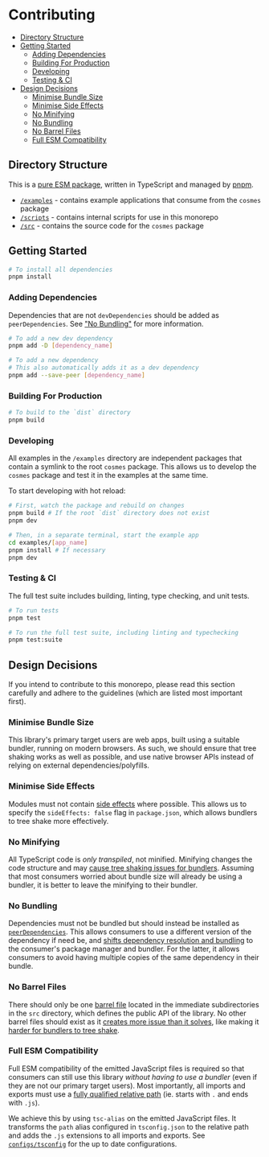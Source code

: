 <!-- omit in toc -->
# Contributing

- [Directory Structure](#directory-structure)
- [Getting Started](#getting-started)
  - [Adding Dependencies](#adding-dependencies)
  - [Building For Production](#building-for-production)
  - [Developing](#developing)
  - [Testing \& CI](#testing--ci)
- [Design Decisions](#design-decisions)
  - [Minimise Bundle Size](#minimise-bundle-size)
  - [Minimise Side Effects](#minimise-side-effects)
  - [No Minifying](#no-minifying)
  - [No Bundling](#no-bundling)
  - [No Barrel Files](#no-barrel-files)
  - [Full ESM Compatibility](#full-esm-compatibility)

## Directory Structure

This is a [pure ESM package](https://gist.github.com/sindresorhus/a39789f98801d908bbc7ff3ecc99d99c), written in TypeScript and managed by [pnpm](https://pnpm.io).

- [`/examples`](./examples) - contains example applications that consume from the `cosmes` package
- [`/scripts`](./scripts) - contains internal scripts for use in this monorepo
- [`/src`](./src) - contains the source code for the `cosmes` package

## Getting Started

```sh
# To install all dependencies
pnpm install
```

### Adding Dependencies

Dependencies that are not `devDependencies` should be added as `peerDependencies`. See ["No Bundling"](#no-bundling) for more information.

```sh
# To add a new dev dependency
pnpm add -D [dependency_name]

# To add a new dependency
# This also automatically adds it as a dev dependency
pnpm add --save-peer [dependency_name]
```

### Building For Production

```sh
# To build to the `dist` directory
pnpm build
```

### Developing

All examples in the `/examples` directory are independent packages that contain a symlink to the root `cosmes` package. This allows us to develop the `cosmes` package and test it in the examples at the same time.

To start developing with hot reload:

```sh
# First, watch the package and rebuild on changes
pnpm build # If the root `dist` directory does not exist
pnpm dev

# Then, in a separate terminal, start the example app
cd examples/[app_name]
pnpm install # If necessary
pnpm dev
```

### Testing & CI

The full test suite includes building, linting, type checking, and unit tests.

```sh
# To run tests
pnpm test

# To run the full test suite, including linting and typechecking
pnpm test:suite
```

## Design Decisions

If you intend to contribute to this monorepo, please read this section carefully and adhere to the guidelines (which are listed most important first).

### Minimise Bundle Size

This library's primary target users are web apps, built using a suitable bundler, running on modern browsers. As such, we should ensure that tree shaking works as well as possible, and use native browser APIs instead of relying on external dependencies/polyfills.

### Minimise Side Effects

Modules must not contain [side effects](https://blog.saeloun.com/2022/11/24/tree-shaking-in-webpack-5/#what-are-sideeffects) where possible. This allows us to specify the `sideEffects: false` flag in `package.json`, which allows bundlers to tree shake more effectively.

### No Minifying

All TypeScript code is *only transpiled*, not minified. Minifying changes the code structure and may [cause tree shaking issues for bundlers](https://stackoverflow.com/questions/71275009/bundling-and-publishing-an-npm-library-is-it-common-to-resolve-all-dependencies). Assuming that most consumers worried about bundle size will already be using a bundler, it is better to leave the minifying to their bundler.

### No Bundling

Dependencies must not be bundled but should instead be installed as [`peerDependencies`](https://blog.bitsrc.io/understanding-peer-dependencies-in-javascript-dbdb4ab5a7be?gi=c8dc907bb6cf). This allows consumers to use a different version of the dependency if need be, and [shifts dependency resolution and bundling](https://stackoverflow.com/questions/71275009/bundling-and-publishing-an-npm-library-is-it-common-to-resolve-all-dependencies) to the consumer's package manager and bundler. For the latter, it allows consumers to avoid having multiple copies of the same dependency in their bundle.

### No Barrel Files

There should only be one [barrel file](https://basarat.gitbook.io/typescript/main-1/barrel) located in the immediate subdirectories in the `src` directory, which defines the public API of the library. No other barrel files should exist as it [creates more issue than it solves](https://steven-lemon182.medium.com/are-typescript-barrel-files-an-anti-pattern-72a713004250), like making it [harder for bundlers to tree shake](https://github.com/vercel/next.js/issues/12557).

### Full ESM Compatibility

Full ESM compatibility of the emitted JavaScript files is required so that consumers can still use this library *without having to use a bundler* (even if they are not our primary target users). Most importantly, all imports and exports must use a [fully qualified relative path](https://nodejs.org/api/esm.html#mandatory-file-extensions) (ie. starts with `.` and ends with `.js`).

We achieve this by using `tsc-alias` on the emitted JavaScript files. It transforms the `path` alias configured in `tsconfig.json` to the relative path and adds the `.js` extensions to all imports and exports. See [`configs/tsconfig`](./configs/tsconfig) for the up to date configurations.
